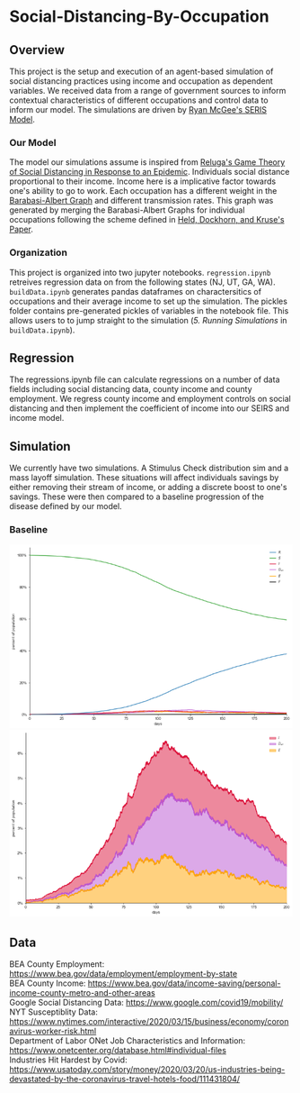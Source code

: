 # Social-Distancing-By-Occupation

## Overview
This project is the setup and execution of an agent-based simulation of social distancing practices using income and occupation as dependent variables. We received data from a range of government sources to inform contextual characteristics of different occupations and control data to inform our model. The simulations are driven by [Ryan McGee's SERIS Model](https://github.com/ryansmcgee/seirsplus).

### Our Model
The model our simulations assume is inspired from [Reluga's Game Theory of Social Distancing in Response to an Epidemic](https://www.ncbi.nlm.nih.gov/pmc/articles/PMC2877723/). Individuals social distance proportional to their income. Income here is a implicative factor towards one's ability to go to work. Each occupation has a different weight in the [Barabasi-Albert Graph](https://en.wikipedia.org/wiki/Barab%C3%A1si%E2%80%93Albert_model) and different transmission rates. This graph was generated by merging the Barabasi-Albert Graphs for individual occupations following the scheme defined in [Held, Dockhorn, and Kruse's Paper](https://www.researchgate.net/publication/271200973_On_Merging_and_Dividing_of_Barabasi-Albert-Graphs).

### Organization
This project is organized into two jupyter notebooks. `regression.ipynb` retreives regression data on from the following states (NJ, UT, GA, WA). `buildData.ipynb` generates pandas dataframes on charactersitics of occupations and their average income to set up  the simulation. The pickles folder contains pre-generated pickles of variables in the notebook file. This allows users to to jump straight to the simulation (*5. Running Simulations* in `buildData.ipynb`).   

## Regression
The regressions.ipynb file can calculate regressions on a number of data fields including social distancing data, county income and county employment. We regress county income and employment controls on social distancing and then implement the coefficient of income into our SEIRS and income model.

## Simulation
We currently have two simulations. A Stimulus Check distribution sim and a mass layoff simulation. These situations will affect individuals savings by either removing their stream of income, or adding a discrete boost to one's savings. These were then compared to a baseline progression of the disease defined by our model.

### Baseline

![Baseline all data](images/baseline_showAll.png)
![Baseline Infection Data](images/baseline_showInfected.png)

## Data
BEA County Employment: https://www.bea.gov/data/employment/employment-by-state<br/>
BEA County Income: https://www.bea.gov/data/income-saving/personal-income-county-metro-and-other-areas  \
Google Social Distancing Data: https://www.google.com/covid19/mobility/  \
NYT Susceptiblity Data: https://www.nytimes.com/interactive/2020/03/15/business/economy/coronavirus-worker-risk.html  \
Department of Labor ONet Job Characteristics and Information: https://www.onetcenter.org/database.html#individual-files<br/>
Industries Hit Hardest by Covid: https://www.usatoday.com/story/money/2020/03/20/us-industries-being-devastated-by-the-coronavirus-travel-hotels-food/111431804/

